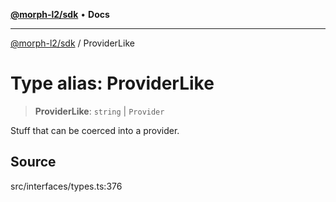 [**@morph-l2/sdk**](../globals.md) • **Docs**

***

[@morph-l2/sdk](../globals.md) / ProviderLike

# Type alias: ProviderLike

> **ProviderLike**: `string` \| `Provider`

Stuff that can be coerced into a provider.

## Source

src/interfaces/types.ts:376

